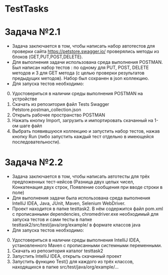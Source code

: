 # TestTasks

# **Задача №2.1**
* Задача заключается в том, чтобы написать набор автотестов для проверки сайта https://petstore.swagger.io/ проверялись методы из блоков (GET,PUT,POST,DELETE). 
* Для выполнения задачи использована среда выполнения POSTMAN. Был написан набор тестов : по одному для PUT, POST, DELETE методов и 3 для GET метода (с целью проверки результатов предыдущих методов). Набор был сохранен в json коллекцию.
* Для запуска тестов необходимо: 
0. Удостовериться в наличии среды выполнения POSTMAN на устройстве
1. Скачать из репозитория файл Tests Swagger Petstore.postman_collection.json
2. Открыть рабочее пространство POSTMAN 
3. Нажать кнопку Import, загрузить и импортировать скачанный на 1-ом шаге файл
4. Выбрать появившуюся коллекцию и запустить набор тестов, нажав кнопку Run (либо запустить каждый тест отдельно в имеющейся последовательности).
# **Задача №2.2**
* Задача заключается в том, чтобы написать автотесты для трёх предложенных тест-кейсов (Разница двух целых чисел, Конкатенация двух строк, Появление сообщения при вводе строки в поле)
* Для выполнения задачи была использована среда выполнения IntelliJ IDEA, Java, JUnit, Maven, Selenium WebDriver.
* Проект находится в папке testtask2. В нём содержится файл pom.xml с прописанными dependencies, chromedriver.exe необходимый для запуска тестов и сами тесты в папке testtask2/src/test/java/org/example/ в формате классов java
* Для запуска тестов необходимо: 
0. Удостовериться в наличии среды выполнения IntelliJ IDEA, установленного Maven с прописанными системными переменными.
1. Скачать из репозитория каталог testtask2
2. Запустить IntelliJ IDEA, открыть скачанный проект
3. Запустить функцию Test() для каждого из трёх классов, находящихся в папке src/test/java/org/example/...
